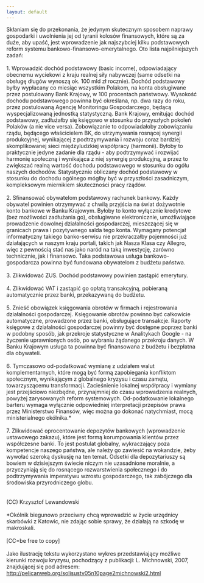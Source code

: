 ```yaml
---
layout: default
---
```

<!--15--><p>
Skłaniam się do przekonania, że jedynym skutecznym sposobem naprawy gospodarki i uwolnienia jej od tyranii kolosów finansowych, które są za duże, aby upaść, jest wprowadzenie jak najszybciej kilku podstawowych reform systemu bankowo-finansowo-emerytalnego. Oto lista najpilniejszych zadań:<br><br>1. Wprowadzić dochód podstawowy (basic income), odpowiadający obecnemu wyciekowi z kraju realnej siły nabywczej (same odsetki na obsługę długów wynoszą ok. 100 mld zł rocznie). Dochód podstawowy byłby wypłacany co miesiąc wszystkim Polakom, na konta obsługiwane przez postulowany Bank Krajowy, w 100 procentach państwowy. Wysokość dochodu podstawowego powinna być określana, np. dwa razy do roku, przez postulowaną Agencję Monitoringu Gospodarczego, będącą wyspecjalizowaną jednostką statystyczną. Bank Krajowy, emitując dochód podstawowy, zadłużałby się księgowo w stosunku do przyszłych pokoleń Polaków (a nie vice versa). Zobowiązanie to odpowiadałoby zobowiązaniu rządu, będącego właścicielem BK, do utrzymywania rosnącej synergii produkcyjnej, wynikającej z podtrzymywania i rozwoju coraz bardziej skomplikowanej sieci międzyludzkiej współpracy (harmonii). Byłoby to praktycznie jedyne zadanie dla rządu - aby podtrzymywać i rozwijać harmonię społeczną i wynikająca z niej synergię produkcyjną, a przez to zwiększać realną wartość dochodu podstawowego w stosunku do ogółu naszych dochodów. Statystycznie obliczany dochód podstawowy w stosunku do dochodu ogólnego mógłby być w przyszłości zasadniczym, kompleksowym miernikiem skuteczności pracy rządów.<br><br>2. Sfinansować obywatelom podstawowy rachunek bankowy. Każdy obywatel powinien otrzymywać z chwilą przyjścia na świat dożywotnie konto bankowe w Banku Krajowym. Byłoby to konto wyłącznie kredytowe (bez możliwości zadłużania go), obsługiwane elektronicznie, umożliwiające prowadzenie dowolnej działalności gospodarczej, mieszczącej się w granicach prawa i pozytywnego salda tego konta. Wymagany potencjał informatyczny takiego banko-serwisu nie przekraczałby pojemności już działających w naszym kraju portali, takich jak Nasza Klasa czy Allegro, więc z pewnością stać nas jako naród na taką inwestycję, zarówno technicznie, jak i finansowo. Taka podstawowa usługa bankowo-gospodarcza powinna być fundowana obywatelom z budżetu państwa.<br><br>3. Zlikwidować ZUS. Dochód podstawowy powinien zastąpić emerytury.<br><br>4. Zlikwidować VAT i zastąpić go opłatą transakcyjną, pobieraną automatycznie przez banki, przekazywaną do budżetu.<br><br>5. Znieść obowiązek księgowania obrotów w firmach i rejestrowania działalności gospodarczej. Księgowanie obrotów powinno być całkowicie automatyczne, prowadzone przez banki, obsługujące transakcje. Raporty księgowe z działalności gospodarczej powinny być dostępne poprzez banki w podobny sposób, jak przekroje statystyczne w Analitykach Google - na życzenie uprawnionych osób, po wybraniu żądanego przekroju danych. W Banku Krajowym usługa ta powinna być finansowana z budżetu i bezpłatna dla obywateli.<br><br>6. Tymczasowo od-podatkować wymianę z udziałem walut komplementarnych, które mogą być formą zapobiegania konfliktom społecznym, wynikającym z globalnego kryzysu i czasu zamętu, towarzyszącemu transformacji. Zacieśnienie lokalnej współpracy i wymiany jest przejściowo niezbędne, przynajmniej do czasu wprowadzenia realnych, powyżej zarysowanych reform systemowych. Od-podatkowanie lokalnego barteru wymaga wyłącznie odpowiedniej interpretacji przepisów prawa przez Ministerstwo Finansów, więc można go dokonać natychmiast, mocą ministerialnego okólnika.* <br><br>7. Zlikwidować oprocentowanie depozytów bankowych (wprowadzenie ustawowego zakazu), które jest formą korumpowania klientów przez współczesne banki. To jest postulat globalny, wykraczający poza kompetencje naszego państwa, ale należy go zawiesić na wokandzie, żeby wywołać szeroką dyskusję na ten temat. Odsetki dla depozytariuszy są bowiem w dzisiejszym świecie niczym nie uzasadnione moralnie, a przyczyniają się do rosnącego rozwarstwienia społecznego i do podtrzymywania imperatywu wzrostu gospodarczego, tak zabójczego dla środowiska przyrodniczego globu. <br><br><br>(CC) Krzysztof Lewandowski<br><br>*Okólnik biegunowo przeciwny chcą wprowadzić w życie urzędnicy skarbówki z Katowic, nie zdając sobie sprawy, że działają na szkodę w makroskali.<br><br>[CC=be free to copy]<br><br>Jako ilustrację tekstu wykorzystano wykres przedstawiający możliwe kierunki rozwoju kryzysu, pochodzący z publikacji: L. Michnowski, 2007, znajdującej się pod adresem: http://pelicanweb.org/solisustv05n10page2michnowski2.html</p>